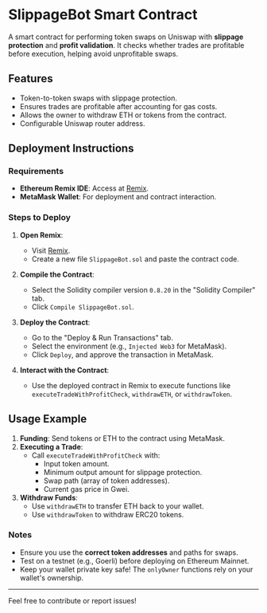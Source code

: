 
# SlippageBot Smart Contract

A smart contract for performing token swaps on Uniswap with **slippage protection** and **profit validation**. It checks whether trades are profitable before execution, helping avoid unprofitable swaps.

## Features
- Token-to-token swaps with slippage protection.
- Ensures trades are profitable after accounting for gas costs.
- Allows the owner to withdraw ETH or tokens from the contract.
- Configurable Uniswap router address.

## Deployment Instructions

### Requirements
- **Ethereum Remix IDE**: Access at [Remix](https://remix.ethereum.org).
- **MetaMask Wallet**: For deployment and contract interaction.

### Steps to Deploy
1. **Open Remix**:
   - Visit [Remix](https://remix.ethereum.org).
   - Create a new file `SlippageBot.sol` and paste the contract code.

2. **Compile the Contract**:
   - Select the Solidity compiler version `0.8.20` in the "Solidity Compiler" tab.
   - Click `Compile SlippageBot.sol`.

3. **Deploy the Contract**:
   - Go to the "Deploy & Run Transactions" tab.
   - Select the environment (e.g., `Injected Web3` for MetaMask).
   - Click `Deploy`, and approve the transaction in MetaMask.

4. **Interact with the Contract**:
   - Use the deployed contract in Remix to execute functions like `executeTradeWithProfitCheck`, `withdrawETH`, or `withdrawToken`.

## Usage Example
1. **Funding**: Send tokens or ETH to the contract using MetaMask.
2. **Executing a Trade**:
   - Call `executeTradeWithProfitCheck` with:
     - Input token amount.
     - Minimum output amount for slippage protection.
     - Swap path (array of token addresses).
     - Current gas price in Gwei.
3. **Withdraw Funds**:
   - Use `withdrawETH` to transfer ETH back to your wallet.
   - Use `withdrawToken` to withdraw ERC20 tokens.

### Notes
- Ensure you use the **correct token addresses** and paths for swaps.
- Test on a testnet (e.g., Goerli) before deploying on Ethereum Mainnet.
- Keep your wallet private key safe! The `onlyOwner` functions rely on your wallet's ownership. 

---

Feel free to contribute or report issues!
